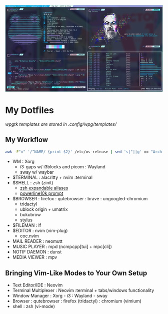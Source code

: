 ![rice](rice.png "rice")

# My Dotfiles

*wpgtk templates are stored in .config/wpg/templates/*

## My Workflow
```sh 
awk -F"=" '/^NAME/ {print $2}' /etc/os-release | sed 's|"||g' == "Arch Linux"
```
* WM
: Xorg
    - i3-gaps w/ i3blocks and picom
: Wayland
    - sway w/ waybar
* $TERMINAL
: alacritty + nvim :terminal
* $SHELL
: zsh (zinit)
    - [zsh expandable aliases](.zshal)
    - [powerline10k prompt](.p10k.zsh)
* $BROWSER
: firefox
: qutebrowser
: brave
: ungoogled-chromium
    - tridactyl
    - ublock origin + umatrix
    - bukubrow
    - stylus
* $FILEMAN
: lf
* $EDITOR
: nvim (vim-plug)
    - coc.nvim
* MAIL READER
: neomutt
* MUSIC PLAYER
: mpd (ncmpcpp[tui] + mpc[cli])
* NOTIF DAEMON
: dunst
* MEDIA VIEWER
: mpv

## Bringing Vim-Like Modes to Your Own Setup
* Text Editor/IDE
: Neovim
* Terminal Multiplexer
: Neovim :terminal + tabs/windows functionality
* Window Manager
: Xorg - i3
: Wayland - sway
* Browser
: qutebrowser
: firefox (tridactyl)
: chromium (vimium)
* shell
: zsh (vi-mode)
